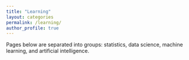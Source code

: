 ```yaml
---
title: "Learning"
layout: categories
permalink: /learning/
author_profile: true
---
```

Pages below are separated into groups: statistics, data science, machine learning, and artificial intelligence.
